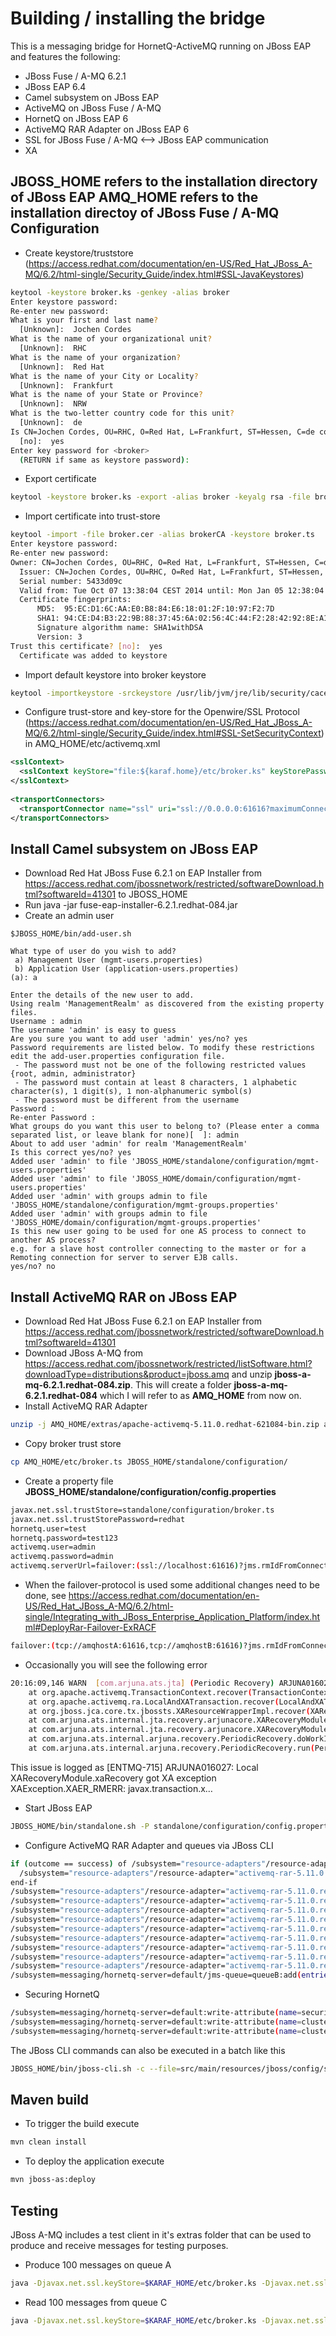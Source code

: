 Building / installing the bridge
=========================
This is a messaging bridge for HornetQ-ActiveMQ running on JBoss EAP and features the following:
* JBoss Fuse / A-MQ 6.2.1
* JBoss EAP 6.4
* Camel subsystem on JBoss EAP
* ActiveMQ on JBoss Fuse / A-MQ
* HornetQ on JBoss EAP 6
* ActiveMQ RAR Adapter on JBoss EAP 6
* SSL for JBoss Fuse / A-MQ <--> JBoss EAP communication
* XA

**JBOSS_HOME** refers to the installation directory of JBoss EAP
**AMQ_HOME** refers to the installation directoy of JBoss Fuse / A-MQ
Configuration
------------------

* Create keystore/truststore (https://access.redhat.com/documentation/en-US/Red_Hat_JBoss_A-MQ/6.2/html-single/Security_Guide/index.html#SSL-JavaKeystores)
```bash
keytool -keystore broker.ks -genkey -alias broker  
Enter keystore password:  
Re-enter new password:  
What is your first and last name?  
  [Unknown]:  Jochen Cordes  
What is the name of your organizational unit?  
  [Unknown]:  RHC  
What is the name of your organization?  
  [Unknown]:  Red Hat  
What is the name of your City or Locality?  
  [Unknown]:  Frankfurt  
What is the name of your State or Province?  
  [Unknown]:  NRW  
What is the two-letter country code for this unit?  
  [Unknown]:  de  
Is CN=Jochen Cordes, OU=RHC, O=Red Hat, L=Frankfurt, ST=Hessen, C=de correct?  
  [no]:  yes  
Enter key password for <broker>  
  (RETURN if same as keystore password):  
```
* Export certificate
```bash
keytool -keystore broker.ks -export -alias broker -keyalg rsa -file broker.cer
```
* Import certificate into trust-store
```bash
keytool -import -file broker.cer -alias brokerCA -keystore broker.ts  
Enter keystore password:  
Re-enter new password:  
Owner: CN=Jochen Cordes, OU=RHC, O=Red Hat, L=Frankfurt, ST=Hessen, C=de  
  Issuer: CN=Jochen Cordes, OU=RHC, O=Red Hat, L=Frankfurt, ST=Hessen, C=de  
  Serial number: 5433d09c  
  Valid from: Tue Oct 07 13:38:04 CEST 2014 until: Mon Jan 05 12:38:04 CET 2015  
  Certificate fingerprints:  
      MD5:  95:EC:D1:6C:AA:E0:B8:84:E6:18:01:2F:10:97:F2:7D  
      SHA1: 94:CE:D4:B3:22:9B:88:37:45:6A:02:56:4C:44:F2:28:42:92:8E:A1  
      Signature algorithm name: SHA1withDSA  
      Version: 3  
Trust this certificate? [no]:  yes  
  Certificate was added to keystore  
```
* Import default keystore into broker keystore 
```bash
keytool -importkeystore -srckeystore /usr/lib/jvm/jre/lib/security/cacerts -destkeystore broker.ts
```
* Configure trust-store and key-store for the Openwire/SSL Protocol (https://access.redhat.com/documentation/en-US/Red_Hat_JBoss_A-MQ/6.2/html-single/Security_Guide/index.html#SSL-SetSecurityContext) in AMQ_HOME/etc/activemq.xml
```xml
<sslContext>  
  <sslContext keyStore="file:${karaf.home}/etc/broker.ks" keyStorePassword="redhat" trustStore="file:${karaf.home}/etc/broker.ts" trustStorePassword="redhat"/>  
</sslContext>  
      
<transportConnectors>  
  <transportConnector name="ssl" uri="ssl://0.0.0.0:61616?maximumConnections=1000"/>  
</transportConnectors>  
```
Install Camel subsystem on JBoss EAP
----------------------------------------------
* Download Red Hat JBoss Fuse 6.2.1 on EAP Installer from https://access.redhat.com/jbossnetwork/restricted/softwareDownload.html?softwareId=41301 to JBOSS_HOME
* Run java -jar fuse-eap-installer-6.2.1.redhat-084.jar
* Create an admin user
```
$JBOSS_HOME/bin/add-user.sh 

What type of user do you wish to add? 
 a) Management User (mgmt-users.properties) 
 b) Application User (application-users.properties)
(a): a

Enter the details of the new user to add.
Using realm 'ManagementRealm' as discovered from the existing property files.
Username : admin
The username 'admin' is easy to guess
Are you sure you want to add user 'admin' yes/no? yes
Password requirements are listed below. To modify these restrictions edit the add-user.properties configuration file.
 - The password must not be one of the following restricted values {root, admin, administrator}
 - The password must contain at least 8 characters, 1 alphabetic character(s), 1 digit(s), 1 non-alphanumeric symbol(s)
 - The password must be different from the username
Password : 
Re-enter Password : 
What groups do you want this user to belong to? (Please enter a comma separated list, or leave blank for none)[  ]: admin
About to add user 'admin' for realm 'ManagementRealm'
Is this correct yes/no? yes
Added user 'admin' to file 'JBOSS_HOME/standalone/configuration/mgmt-users.properties'
Added user 'admin' to file 'JBOSS_HOME/domain/configuration/mgmt-users.properties'
Added user 'admin' with groups admin to file 'JBOSS_HOME/standalone/configuration/mgmt-groups.properties'
Added user 'admin' with groups admin to file 'JBOSS_HOME/domain/configuration/mgmt-groups.properties'
Is this new user going to be used for one AS process to connect to another AS process? 
e.g. for a slave host controller connecting to the master or for a Remoting connection for server to server EJB calls.
yes/no? no
```
Install ActiveMQ RAR on JBoss EAP
----------------------------------------------
* Download Red Hat JBoss Fuse 6.2.1 on EAP Installer from https://access.redhat.com/jbossnetwork/restricted/softwareDownload.html?softwareId=41301
* Download JBoss A-MQ from https://access.redhat.com/jbossnetwork/restricted/listSoftware.html?downloadType=distributions&product=jboss.amq and unzip **jboss-a-mq-6.2.1.redhat-084.zip**. This will create a folder **jboss-a-mq-6.2.1.redhat-084** which I will refer to as **AMQ_HOME** from now on.
* Install ActiveMQ RAR Adapter
```bash
unzip -j AMQ_HOME/extras/apache-activemq-5.11.0.redhat-621084-bin.zip apache-activemq-5.11.0.redhat-621084/lib/optional/activemq-rar-5.11.0.redhat-621084.rar -d  JBOSS_HOME/standalone/deployments
```
* Copy broker trust store
```bash
cp AMQ_HOME/etc/broker.ts JBOSS_HOME/standalone/configuration/
```
* Create a property file **JBOSS_HOME/standalone/configuration/config.properties**
```bash
javax.net.ssl.trustStore=standalone/configuration/broker.ts
javax.net.ssl.trustStorePassword=redhat
hornetq.user=test
hornetq.password=test123
activemq.user=admin
activemq.password=admin
activemq.serverUrl=failover:(ssl://localhost:61616)?jms.rmIdFromConnectionId=true&maxReconnectAttempts=0
```
* When the failover-protocol is used some additional changes need to be done, see https://access.redhat.com/documentation/en-US/Red_Hat_JBoss_A-MQ/6.2/html-single/Integrating_with_JBoss_Enterprise_Application_Platform/index.html#DeployRar-Failover-ExRACF

```bash
failover:(tcp://amqhostA:61616,tcp://amqhostB:61616)?jms.rmIdFromConnectionId=true&maxReconnectAttempts=0
```
* Occasionally you will see the following error
```bash
20:16:09,146 WARN  [com.arjuna.ats.jta] (Periodic Recovery) ARJUNA016027: Local XARecoveryModule.xaRecovery got XA exception XAException.XAER_RMERR: javax.transaction.xa.XAException: Failover transport not connected: unconnected
    at org.apache.activemq.TransactionContext.recover(TransactionContext.java:656)
    at org.apache.activemq.ra.LocalAndXATransaction.recover(LocalAndXATransaction.java:135)
    at org.jboss.jca.core.tx.jbossts.XAResourceWrapperImpl.recover(XAResourceWrapperImpl.java:177)
    at com.arjuna.ats.internal.jta.recovery.arjunacore.XARecoveryModule.xaRecoveryFirstPass(XARecoveryModule.java:548) [jbossjts-jacorb-4.17.21.Final-redhat-2.jar:4.17.21.Final-redhat-2]
    at com.arjuna.ats.internal.jta.recovery.arjunacore.XARecoveryModule.periodicWorkFirstPass(XARecoveryModule.java:187) [jbossjts-jacorb-4.17.21.Final-redhat-2.jar:4.17.21.Final-redhat-2]
    at com.arjuna.ats.internal.arjuna.recovery.PeriodicRecovery.doWorkInternal(PeriodicRecovery.java:743) [jbossjts-jacorb-4.17.21.Final-redhat-2.jar:4.17.21.Final-redhat-2]
    at com.arjuna.ats.internal.arjuna.recovery.PeriodicRecovery.run(PeriodicRecovery.java:371) [jbossjts-jacorb-4.17.21.Final-redhat-2.jar:4.17.21.Final-redhat-2]
```
This issue is logged as [ENTMQ-715] ARJUNA016027: Local XARecoveryModule.xaRecovery got XA exception XAException.XAER_RMERR: javax.transaction.x…
* Start JBoss EAP
```bash
JBOSS_HOME/bin/standalone.sh -P standalone/configuration/config.properties -c standalone-full.xml > nohup.out 2>&1 &
```
* Configure ActiveMQ RAR Adapter and queues via JBoss CLI
```bash
if (outcome == success) of /subsystem="resource-adapters"/resource-adapter="activemq-rar-5.11.0.redhat-621084.rar":read-resource()
  /subsystem="resource-adapters"/resource-adapter="activemq-rar-5.11.0.redhat-621084.rar":remove()
end-if
/subsystem="resource-adapters"/resource-adapter="activemq-rar-5.11.0.redhat-621084.rar":add(archive="activemq-rar-5.11.0.redhat-621084.rar",transaction-support="XATransaction")
/subsystem="resource-adapters"/resource-adapter="activemq-rar-5.11.0.redhat-621084.rar"/config-properties="Password":add(value="${activemq.password}")
/subsystem="resource-adapters"/resource-adapter="activemq-rar-5.11.0.redhat-621084.rar"/config-properties="UserName":add(value="${activemq.user}")
/subsystem="resource-adapters"/resource-adapter="activemq-rar-5.11.0.redhat-621084.rar"/config-properties="ServerUrl":add(value="${activemq.serverUrl}")
/subsystem="resource-adapters"/resource-adapter="activemq-rar-5.11.0.redhat-621084.rar"/connection-definitions="ActiveMQConnectionFactoryPool":add(class-name="org.apache.activemq.ra.ActiveMQManagedConnectionFactory",enabled="true",jndi-name="java:/AMQConnectionFactory",max-pool-size="10",min-pool-size="1",no-recovery="false",pool-prefill="false",recovery-password="${activemq.password}",recovery-plugin-class-name="org.jboss.jca.core.recovery.ConfigurableRecoveryPlugin",recovery-plugin-properties={"EnableIsValid" => "false","IsValidOverride" => "true","EnableClose" => "true"},recovery-username="${activemq.user}",same-rm-override="false",use-ccm="true",use-java-context="true")
/subsystem="resource-adapters"/resource-adapter="activemq-rar-5.11.0.redhat-621084.rar"/admin-objects="queueA":add(class-name="org.apache.activemq.command.ActiveMQQueue",jndi-name="java:/queue/queueA",use-java-context="true")
/subsystem="resource-adapters"/resource-adapter="activemq-rar-5.11.0.redhat-621084.rar"/admin-objects="queueA"/config-properties="PhysicalName":add(value="queueA")
/subsystem="resource-adapters"/resource-adapter="activemq-rar-5.11.0.redhat-621084.rar"/admin-objects="queueC":add(class-name="org.apache.activemq.command.ActiveMQQueue",jndi-name="java:/queue/queueC",use-java-context="true")
/subsystem="resource-adapters"/resource-adapter="activemq-rar-5.11.0.redhat-621084.rar"/admin-objects="queueC"/config-properties="PhysicalName":add(value="queueC")
/subsystem=messaging/hornetq-server=default/jms-queue=queueB:add(entries=["queueB","java:/queue/queueB"])
```
* Securing HornetQ
```bash
/subsystem=messaging/hornetq-server=default:write-attribute(name=security-enabled,value=true)
/subsystem=messaging/hornetq-server=default:write-attribute(name=cluster-user,value=${hornetq.user})
/subsystem=messaging/hornetq-server=default:write-attribute(name=cluster-password,value=${hornetq.password})
```
The JBoss CLI commands can also be executed in a batch like this
```bash
JBOSS_HOME/bin/jboss-cli.sh -c --file=src/main/resources/jboss/config/setup.cli
```
Maven build
----------------
* To trigger the build execute
```bash
mvn clean install
```
* To deploy the application execute
```bash
mvn jboss-as:deploy
```
Testing
-------

JBoss A-MQ includes a test client in it's extras folder that can be used to produce and receive messages for testing purposes.

* Produce 100 messages on queue A
```bash
java -Djavax.net.ssl.keyStore=$KARAF_HOME/etc/broker.ks -Djavax.net.ssl.keyStorePassword=redhat -Djavax.net.ssl.trustStore=$KARAF_HOME/etc/broker.ts -Djavax.net.ssl.trustStorePassword=redhat -jar extras/mq-client.jar producer --user admin --password redhat --brokerUrl "ssl://localhost:61616" --destination queue://queueA --count 100  
```
* Read 100 messages from queue C
```bash
java -Djavax.net.ssl.keyStore=$KARAF_HOME/etc/broker.ks -Djavax.net.ssl.keyStorePassword=redhat -Djavax.net.ssl.trustStore=$KARAF_HOME/etc/broker.ts -Djavax.net.ssl.trustStorePassword=redhat -jar extras/mq-client.jar consumer --user admin --password redhat --brokerUrl "ssl://localhost:61616" --destination queue://queueC --count 100  
```
